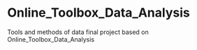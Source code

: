 # Online_Toolbox_Data_Analysis
Tools and methods of data final project based on Online_Toolbox_Data_Analysis
